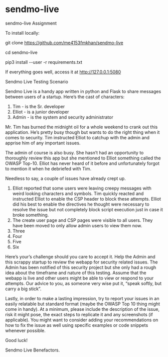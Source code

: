 # sendmo-live
sendmo-live Assignment

To install locally:

git clone https://github.com/me4153fmkhan/sendmo-live

cd sendmo-live

pip3 install --user -r requirements.txt

If everything goes well, access it at http://127.0.0.1:5080 


Sendmo Live Testing Scenario

Sendmo Live is a handy app written in python and Flask to share messages between users of a startup. Here’s the cast of characters:

1. Tim - is the Sr. developer 
2. Elliot - is a junior developer
3. Admin - is the system and security administrator

Mr. Tim has burned the midnight oil for a whole weekend to crank out this application. He’s pretty busy though but wants to do the right thing when it comes to security. Tim instructed Elliot to catchup with the admin and apprise him of any important issues. 

The admin of course is also busy. She hasn’t had an opportunity to thoroughly review this app but she mentioned to Elliot something called the OWASP Top-10. Elliot has never heard of it before and unfortunately forgot to mention it when he debriefed with Tim. 

Needless to say, a couple of issues have already crept up.

1. Elliot reported that some users were leaving creepy messages with weird looking characters and symbols. Tim quickly reacted and instructed Elliot to enable the CSP header to block these attempts. Elliot did his best to enable the directives he thought were necessary to resolve the issue but not completely block script execution just in case it broke something.
2. The create user page and CSP pages were visible to all users. They have been moved to only allow admin users to view them now.
3. Three
4. Four
5. Five
6. Six

Here’s your’s challenge should you care to accept it. Help the Admin and this scrappy startup to review the webapp for security related issues. The Admin has been notified of this security project but she only had a rough idea about the timeframe and nature of this testing. Assume that the webapp is live and other users might be able to view or respond to your attempts.  Our advice to you, as someone very wise put it, “speak softly, but carry a big stick”.

Lastly, in order to make a lasting impression, try to report your issues in an easily relatable but standard format (maybe the OWASP Top 10 thing might come in handy). At a minimum, please include the description of the issue, risk it might pose, the exact steps to replicate it and any screenshots (if applicable). You might want to consider adding your recommendations on how to fix the issue as well using specific examples or code snippets whenever possible.

Good luck!

Sendmo Live Benefactors.
